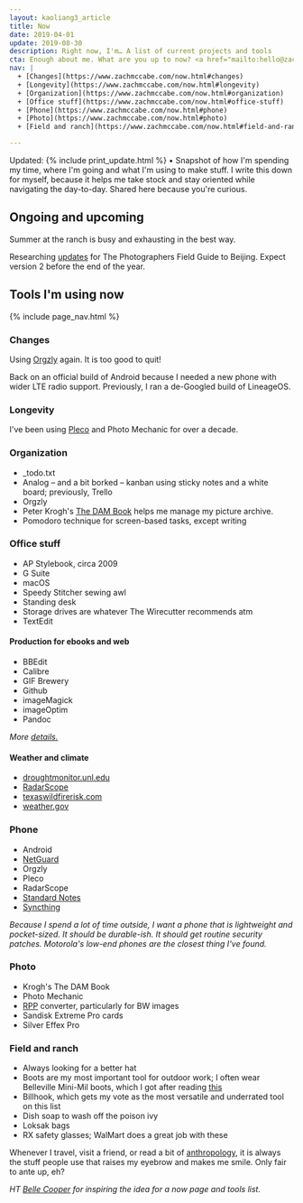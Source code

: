```yaml
---
layout: kaoliang3_article
title: Now
date: 2019-04-01
update: 2019-08-30
description: Right now, I'm… A list of current projects and tools 
cta: Enough about me. What are you up to now? <a href="mailto:hello@zachmccabe.com">hello@zachmccabe.com</a>
nav: |
  + [Changes](https://www.zachmccabe.com/now.html#changes)
  + [Longevity](https://www.zachmccabe.com/now.html#longevity)
  + [Organization](https://www.zachmccabe.com/now.html#organization)
  + [Office stuff](https://www.zachmccabe.com/now.html#office-stuff)
  + [Phone](https://www.zachmccabe.com/now.html#phone)
  + [Photo](https://www.zachmccabe.com/now.html#photo)
  + [Field and ranch](https://www.zachmccabe.com/now.html#field-and-ranch)

---
```



Updated: {% include print_update.html %} • Snapshot of how I'm spending my time, where I'm going and what I'm using to make stuff. I write this down for myself, because it helps me take stock and stay oriented while navigating the day-to-day. Shared here because you're curious.


## Ongoing and upcoming


Summer at the ranch is busy and exhausting in the best way.

Researching [updates](https://www.zachmccabe.com/beijing/index.html#book-updates) for The Photographers Field Guide to Beijing. Expect version 2 before the end of the year.



## Tools I'm using now


{% include page_nav.html %}



### Changes

Using [Orgzly](http://www.orgzly.com/) again. It is too good to quit!

Back on an official build of Android because I needed a new phone with wider LTE radio support. Previously, I ran a de-Googled build of LineageOS.



### Longevity

I've been using [Pleco](https://www.pleco.com) and Photo Mechanic for over a decade.



### Organization

+ _todo.txt
+ Analog – and a bit borked – kanban using sticky notes and a white board; previously, Trello
+ Orgzly
+ Peter Krogh's [The DAM Book](https://www.thedambook.com) helps me manage my picture archive.
+ Pomodoro technique for screen-based tasks, except writing



### Office stuff

+ AP Stylebook, circa 2009
+ G Suite
+ macOS
+ Speedy Stitcher sewing awl
+ Standing desk
+ Storage drives are whatever The Wirecutter recommends atm
+ TextEdit


#### Production for ebooks and web

+ BBEdit
+ Calibre
+ GIF Brewery
+ Github
+ imageMagick
+ imageOptim
+ Pandoc

*More [details.](https://www.zachmccabe.com/beijing/how_the_book_got_made.html)*


#### Weather and climate

+ [droughtmonitor.unl.edu](https://droughtmonitor.unl.edu/CurrentMap/StateDroughtMonitor.aspx?TX)
+ [RadarScope](https://www.radarscope.app/)
+ [texaswildfirerisk.com](https://texaswildfirerisk.com/Map/Public/)
+ [weather.gov](https://www.weather.gov/)



### Phone

+ Android
+ [NetGuard](https://www.netguard.me/)
+ Orgzly
+ Pleco
+ RadarScope
+ [Standard Notes](https://www.standardnotes.org)
+ [Syncthing](https://syncthing.net/)

*Because I spend a lot of time outside, I want a phone that is lightweight and pocket-sized. It should be durable-ish. It should get routine security patches. Motorola's low-end phones are the closest thing I've found.*


### Photo

+ Krogh's The DAM Book
+ Photo Mechanic
+ [RPP](http://www.raw-photo-processor.com) converter, particularly for BW images
+ Sandisk Extreme Pro cards
+ Silver Effex Pro


### Field and ranch

+ Always looking for a better hat
+ Boots are my most important tool for outdoor work; I often wear Belleville Mini-Mil boots, which I got after reading [this](https://chasingyourmind.blogspot.com/2014/11/minimal-boots-and-belleville-mini-mil.html)
+ Billhook, which gets my vote as the most versatile and underrated tool on this list
+ Dish soap to wash off the poison ivy
+ Loksak bags
+ RX safety glasses; WalMart does a great job with these


Whenever I travel, visit a friend, or read a bit of [anthropology,](https://archive.org/details/StoneAgeEconomics_201611/page/n31) it is always the stuff people use that raises my eyebrow and makes me smile. Only fair to ante up, eh?

*HT [Belle Cooper](http://bellebcooper.com/) for inspiring the idea for a now page and tools list.*
